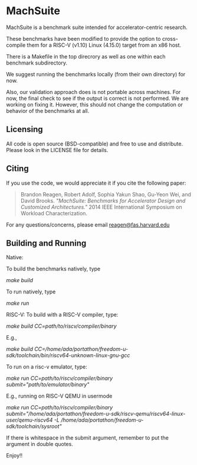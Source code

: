 # MachSuite

MachSuite is a benchmark suite intended for accelerator-centric research.

These benchmarks have been modified to provide the option to cross-compile them for a
RISC-V (v1.10) Linux (4.15.0) target from an x86 host.

There is a Makefile in the top direcrory as well as one within each benchmark
subdirectory.

We suggest running the benchmarks locally (from their own directory) for now.

Also, our validation approach does is not portable across machines.
For now, the final check to see if the output is correct is not performed.
We are working on fixing it. However, this should not change the computation
or behavior of the benchmarks at all.


## Licensing

All code is open source (BSD-compatible) and free to use and distribute. Please
look in the LICENSE file for details.

## Citing

If you use the code, we would appreciate it if you cite the following paper:

> Brandon Reagen, Robert Adolf, Sophia Yakun Shao, Gu-Yeon Wei, and David Brooks.
> *"MachSuite: Benchmarks for Accelerator Design and Customized Architectures."*
  2014 IEEE International Symposium on Workload Characterization.

For any questions/concerns, please email [reagen@fas.harvard.edu](reagen@fas.harvard.edu)

## Building and Running

Native:

To build the benchmarks natively, type

_make build_

To run natively, type

_make run_

RISC-V:
To build with a RISC-V compiler, type:

_make build CC=path/to/riscv/compiler/binary_

E.g.,

_make build CC=/home/ada/portathon/freedom-u-sdk/toolchain/bin/riscv64-unknown-linux-gnu-gcc_

To run on a risc-v emulator, type:

_make run CC=path/to/riscv/compiler/binary submit="path/to/emulator/binary"_

E.g., running on RISC-V QEMU in usermode

_make run CC=path/to/riscv/compiler/binary submit="/home/ada/portathon/freedom-u-sdk/riscv-qemu/riscv64-linux-user/qemu-riscv64 -L /home/ada/portathon/freedom-u-sdk/toolchain/sysroot"_

If there is whitespace in the submit argument, remember to put the argument in double quotes.

Enjoy!!